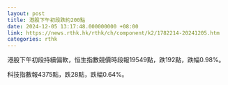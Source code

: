 ```yaml
---
layout: post
title: 港股下午初段跌約200點
date: 2024-12-05 13:17:48.000000000 +08:00
link: https://news.rthk.hk/rthk/ch/component/k2/1782214-20241205.htm
categories: rthk
---
```


港股下午初段持續偏軟，恒生指數競價時段報19549點，跌192點，跌幅0.98%。

科技指數報4375點，跌28點，跌幅0.64%。

